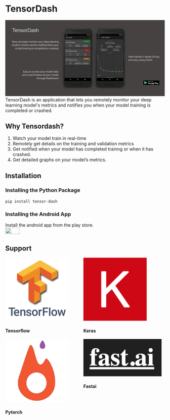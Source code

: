 # TensorDash
<img src="readme_resources/cover_image.jpeg">
TensorDash is an application that lets you remotely monitor your deep learning model's metrics and notifies you when your model training is completed or crashed.

## Why Tensordash?
1. Watch your model train in real-time
2. Remotely get details on the training and validation metrics
3. Get notified when your model has completed trainng or when it has crashed.
4. Get detailed graphs on your model’s metrics.

## Installation ##

### Installing the Python Package ###

`pip install tensor-dash`

### Installing the Android App ###

Install the android app from the play store.<br>
[<img src="https://play.google.com/intl/en_us/badges/static/images/badges/en_badge_web_generic.png" height="30%" width="30%">](https://play.google.com/store/apps/details?id=tech.tensordash.tensordash)


## Support

<div class="container">
    <div style="float:left;width:49%">
	    <img src="readme_resources/tensorflow.png">
		<h4> Tensorflow </h4>
    </div>
    <div style="float:left;width:49%">
	    <img src="readme_resources/keras.png">
		<h4> Keras </br>
    </div>
    </div>
</div>
<br>
<div class="container">
    <div style="float:left;width:49%">
	    <img src="readme_resources/pytorch.png">
		<h4> Pytorch </h4>
    </div>
    <div style="float:left;width:49%">
	    <img src="readme_resources/fastai.png">
		<h4> Fastai </br>
    </div>
    </div>
</div>
<br>
</br>


